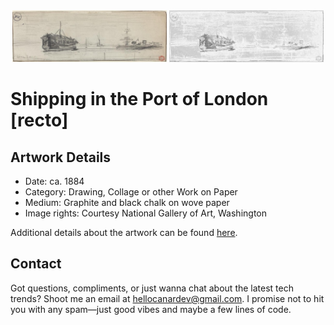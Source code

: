 <html>

<div align="center">
    <img width="49%" src="artwork.jpg" alt="artwork"/>
    <img width="49%" src="ascii_artwork.jpg" alt="artwork ASCII"/>
</div>

# Shipping in the Port of London [recto]

## Artwork Details

- Date: ca. 1884
- Category: Drawing, Collage or other Work on Paper
- Medium: Graphite and black chalk on wove paper
- Image rights: Courtesy National Gallery of Art, Washington

Additional details about the artwork can be found [here](https://www.artsy.net/artwork/felix-hilaire-buhot-shipping-in-the-port-of-london-recto).

## Contact

Got questions, compliments, or just wanna chat about the latest tech trends? Shoot me an email
at [hellocanardev@gmail.com](mailto:hellocanardev@gmail.com). I promise not to hit you with any spam—just good vibes and
maybe a few lines of code.

</html>
